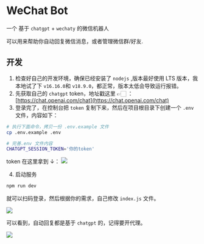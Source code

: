 # WeChat Bot

一个 基于 `chatgpt` + `wechaty` 的微信机器人

可以用来帮助你自动回复微信消息，或者管理微信群/好友.

## 开发

1. 检查好自己的开发环境，确保已经安装了 `nodejs` ,版本最好使用 LTS 版本，我本地试了下 `v16.16.0`和 `v18.9.0`，都正常，版本太低会导致运行报错。
2. 先获取自己的 `chatgpt` token，地址戳这里 👉🏻 ：[https://chat.openai.com/chat](https://chat.openai.com/chat)
3. 登录完了，在控制台把 `token` 复制下来，然后在项目根目录下创建一个 `.env` 文件，内容如下：

```sh
# 执行下面命令，拷贝一份 .env.example 文件
cp .env.example .env
```

```sh
# 完善.env 文件内容
CHATGPT_SESSION_TOKEN='你的token'
```

token 在这里拿到 ↓：
![](https://assets.fedtop.com/picbed/202212071104566.png)

4. 启动服务

```sh
npm run dev
```

就可以扫码登录，然后根据你的需求，自己修改 `index.js` 文件。

![](https://assets.fedtop.com/picbed/202212071315670.png)

可以看到，自动回复都是基于 `chatgpt` 的，记得要开代理。

![](https://assets.fedtop.com/picbed/202212071317377.png)
